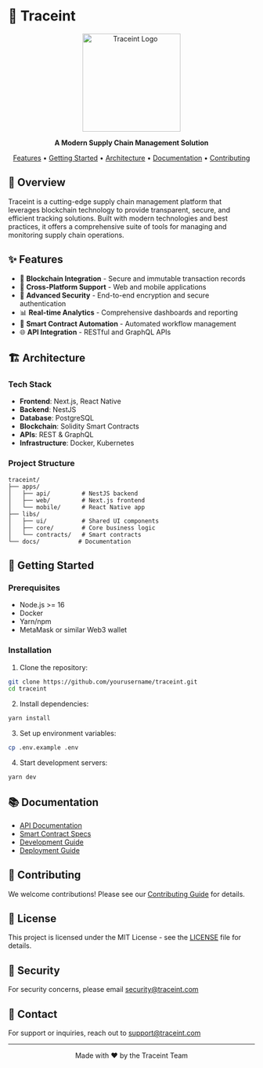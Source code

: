 # 🚀 Traceint

<div align="center">
  <img src="assets/logo.png" alt="Traceint Logo" width="200"/>
  <p><strong>A Modern Supply Chain Management Solution</strong></p>
  <p>
    <a href="#features">Features</a> •
    <a href="#getting-started">Getting Started</a> •
    <a href="#architecture">Architecture</a> •
    <a href="#documentation">Documentation</a> •
    <a href="#contributing">Contributing</a>
  </p>
</div>

## 🌟 Overview

Traceint is a cutting-edge supply chain management platform that leverages blockchain technology to provide transparent, secure, and efficient tracking solutions. Built with modern technologies and best practices, it offers a comprehensive suite of tools for managing and monitoring supply chain operations.

## ✨ Features

- 🔗 **Blockchain Integration** - Secure and immutable transaction records
- 📱 **Cross-Platform Support** - Web and mobile applications
- 🔐 **Advanced Security** - End-to-end encryption and secure authentication
- 📊 **Real-time Analytics** - Comprehensive dashboards and reporting
- 🔄 **Smart Contract Automation** - Automated workflow management
- 🌐 **API Integration** - RESTful and GraphQL APIs

## 🏗 Architecture

### Tech Stack

- **Frontend**: Next.js, React Native
- **Backend**: NestJS
- **Database**: PostgreSQL
- **Blockchain**: Solidity Smart Contracts
- **APIs**: REST & GraphQL
- **Infrastructure**: Docker, Kubernetes

### Project Structure
```
traceint/
├── apps/
│   ├── api/         # NestJS backend
│   ├── web/         # Next.js frontend
│   └── mobile/      # React Native app
├── libs/
│   ├── ui/          # Shared UI components
│   ├── core/        # Core business logic
│   └── contracts/   # Smart contracts
└── docs/           # Documentation
```

## 🚀 Getting Started

### Prerequisites

- Node.js >= 16
- Docker
- Yarn/npm
- MetaMask or similar Web3 wallet

### Installation

1. Clone the repository:
```bash
git clone https://github.com/yourusername/traceint.git
cd traceint
```

2. Install dependencies:
```bash
yarn install
```

3. Set up environment variables:
```bash
cp .env.example .env
```

4. Start development servers:
```bash
yarn dev
```

## 📚 Documentation

- [API Documentation](docs/api.md)
- [Smart Contract Specs](docs/contracts.md)
- [Development Guide](docs/development.md)
- [Deployment Guide](docs/deployment.md)

## 🤝 Contributing

We welcome contributions! Please see our [Contributing Guide](CONTRIBUTING.md) for details.

## 📄 License

This project is licensed under the MIT License - see the [LICENSE](LICENSE) file for details.

## 🔐 Security

For security concerns, please email security@traceint.com

## 📧 Contact

For support or inquiries, reach out to support@traceint.com

---

<div align="center">
  Made with ❤️ by the Traceint Team
</div>

